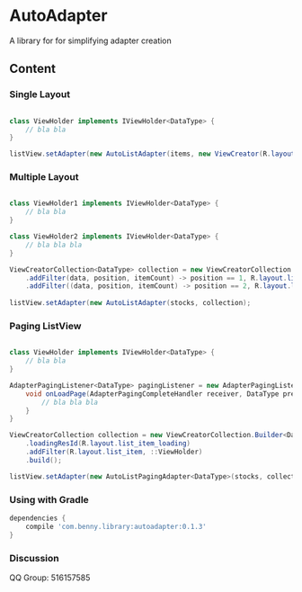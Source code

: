 # AutoAdapter
A library for for simplifying adapter creation

## Content

### Single Layout

```java

class ViewHolder implements IViewHolder<DataType> {
    // bla bla
}

listView.setAdapter(new AutoListAdapter(items, new ViewCreator(R.layout.list_item, ::ViewHolder));

```

### Multiple Layout

```java

class ViewHolder1 implements IViewHolder<DataType> {
    // bla bla
}

class ViewHolder2 implements IViewHolder<DataType> {
    // bla bla bla
}

ViewCreatorCollection<DataType> collection = new ViewCreatorCollection.Builder<DataType>()
    .addFilter(data, position, itemCount) -> position == 1, R.layout.list_item_1, ::ViewHolder1)
    .addFilter((data, position, itemCount) -> position == 2, R.layout.list_item_2, ::ViewHolder2).build();
    
listView.setAdapter(new AutoListAdapter(stocks, collection);

```

### Paging ListView

```java

class ViewHolder implements IViewHolder<DataType> {
    // bla bla
}

AdapterPagingListener<DataType> pagingListener = new AdapterPagingListener<DataType>() {
    void onLoadPage(AdapterPagingCompleteHandler receiver, DataType previous, int position) {
        // bla bla bla
    }
}

ViewCreatorCollection collection = new ViewCreatorCollection.Builder<DataType>()
    .loadingResId(R.layout.list_item_loading)
    .addFilter(R.layout.list_item, ::ViewHolder)
    .build();

listView.setAdapter(new AutoListPagingAdapter<DataType>(stocks, collection, pagingListener));

```

### Using with Gradle

```gradle
dependencies {
    compile 'com.benny.library:autoadapter:0.1.3'
}
```

### Discussion

QQ Group: 516157585
